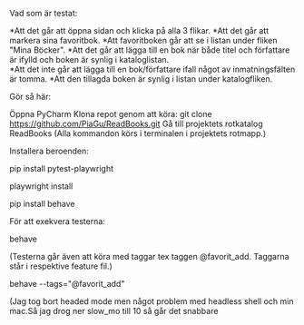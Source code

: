 
Vad som är testat:

*Att det går att öppna sidan och klicka på alla 3 flikar. 
*Att det går att markera sina favoritbok.
*Att favoritboken går att se i listan under fliken "Mina Böcker".
*Att det går att lägga till en bok när både titel och författare är ifylld och boken är synlig i kataloglistan.  
*Att det inte går att lägga till en bok/författare ifall något av inmatningsfälten är tomma. 
*Att den tillagda boken är synlig i listan under katalogfliken. 

Gör så här: 

Öppna PyCharm
Klona repot genom att köra:
git clone https://github.com/PiaGu/ReadBooks.git
Gå till projektets rotkatalog ReadBooks
(Alla kommandon körs i terminalen i projektets rotmapp.)

Installera beroenden: 

pip install pytest-playwright

playwright install

pip install behave

För att exekvera testerna:

behave

(Testerna går även att köra med taggar tex taggen @favorit_add. Taggarna står i respektive feature fil.)

behave --tags="@favorit_add"


(Jag tog bort headed mode men något problem med headless shell och min mac.Så jag drog ner slow_mo till 10 så går det snabbare


